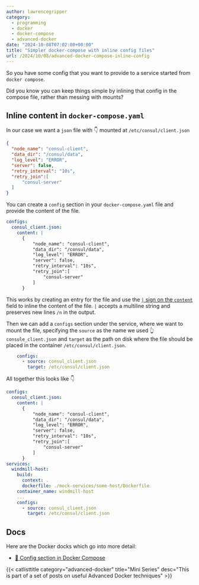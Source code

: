 ```yaml
---
author: lawrencegripper
category:
  - programming
  - docker
  - docker-compose
  - advanced-docker
date: "2024-10-08T07:02:00+00:00"
title: "Simpler docker-compose with inline config files"
url: /2024/10/08/advanced-docker-compose-inline-config
---
```


So you have some config that you want to provide to a service started from `docker compose`. 

Did you know you can keep things simple by inlining that config in the compose file, rather 
than messing with mounts?

## Inline content in `docker-compose.yaml` 

In our case we want a `json` file with 👇 mounted at `/etc/consul/client.json` 

```json
{
  "node_name": "consul-client",
  "data_dir": "/consul/data",
  "log_level": "ERROR",
  "server": false,
  "retry_interval": "10s",
  "retry_join":[
      "consul-server"
  ]
}
```

You can create a `config` section in your `docker-compose.yaml` file and provide the content of the file. 

```yaml
configs:
  consul_client.json:
    content: |
      {
          "node_name": "consul-client",
          "data_dir": "/consul/data",
          "log_level": "ERROR",
          "server": false,
          "retry_interval": "10s",
          "retry_join":[
              "consul-server"
          ]
      }
```

This works by creating an entry for the file and use the [`|` sign on the `content`](https://yaml.org/spec/1.2-old/spec.html#id2760844) field to inline the content of the file. `|` accepts a multiline string and preserves new lines `/n` in the output. 

Then we can add a `configs` section under the service, where we want to mount the file, specifying the `source` as the name we used 👆 `consule_client.json` and `target` as the path on disk where the file should be placed in the container `/etc/consul/client.json`.

```yaml
    configs:
      - source: consul_client.json
        target: /etc/consul/client.json
```

All together this looks like 👇

```yaml
configs:
  consul_client.json:
    content: |
      {
          "node_name": "consul-client",
          "data_dir": "/consul/data",
          "log_level": "ERROR",
          "server": false,
          "retry_interval": "10s",
          "retry_join":[
              "consul-server"
          ]
      }
services:
  windmill-host:
    build:
      context: .
      dockerfile: ./mock-services/some-host/Dockerfile
    container_name: windmill-host
    ...
    configs:
      - source: consul_client.json
        target: /etc/consul/client.json

```

## Docs

Here are the Docker docks which go into more detail:
- [🚢 Config section in Docker Compose](https://docs.docker.com/reference/compose-file/configs/)

{{< catlisttitle category="advanced-docker" title="Mini Series" desc="This is part of a set of posts on useful Advanced Docker techniques" >}}